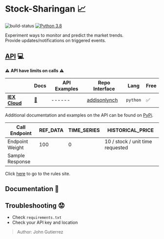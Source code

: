 # Stock-Sharingan :chart_with_upwards_trend:

![build-status](https://travis-ci.com/XDwightsBeetsX/stock-sharingan.svg?branch=master)
[![Python 3.8](https://img.shields.io/badge/python-3.8-blue.svg)](https://www.python.org/downloads/release/python-380/)

Experiment ways to monitor and predict the market trends.  
Provide updates/notifications on triggered events.  

## [API](https://en.wikipedia.org/wiki/Application_programming_interface) :computer:

:warning: **API have limits on calls** :warning:

| |Docs|API Examples|Repo Interface|Lang|Free|
|------|------|------|------|------|------|
|[**IEX Cloud**](https://iexcloud.io/)|[:book:](https://iexcloud.io/docs/api)|------|[addisonlynch](https://github.com/addisonlynch/iexfinance)|`python`|:white_check_mark:|
Additional documentation and examples on the API can be found on [PyPi](https://pypi.org/project/iexfinance/).

|Call Endpoint|REF_DATA|TIME_SERIES|HISTORICAL_PRICE|
|------|------|------|------|
|Endpoint Weight |100|0|10 / stock / unit time requested|
|Sample Response| | | |
Click [here](https://iexcloud.io/docs/api/#rules-engine-beta) to go to the rules site.

## Documentation :book:

## Troubleshooting :worried:

- Check `requirements.txt`
- Check your API key and location

> Author: John Gutierrez
